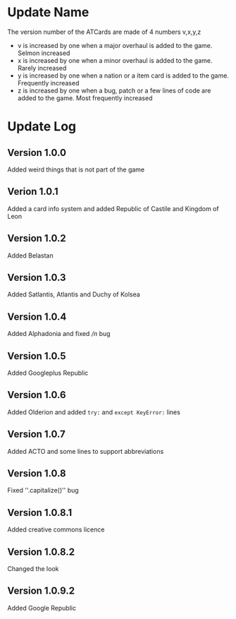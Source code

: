 # Update Name
The version number of the ATCards are made of 4 numbers v,x,y,z
* v is increased by one when a major overhaul is added to the game. Selmon increased
* x is increased by one when a minor overhaul is added to the game. Rarely increased
* y is increased by one when a nation or a item card is added to the game. Frequently increased
* z is increased by one when a bug, patch or a few lines of code are added to the game. Most frequently increased
# Update Log
## Version 1.0.0
Added weird things that is not part of the game
## Verion 1.0.1
Added a card info system and added Republic of Castile and Kingdom of Leon
## Version 1.0.2
Added Belastan
## Version 1.0.3
Added Satlantis, Atlantis and Duchy of Kolsea
## Version 1.0.4
Added Alphadonia and fixed */n* bug
## Version 1.0.5
Added Googleplus Republic
## Version 1.0.6
Added Olderion and added `try:` and `except KeyError:` lines
## Version 1.0.7
Added ACTO and some lines to support abbreviations
## Version 1.0.8
Fixed ''.capitalize()'' bug
## Version 1.0.8.1
Added creative commons licence
## Version 1.0.8.2
Changed the look
## Version 1.0.9.2
Added Google Republic
